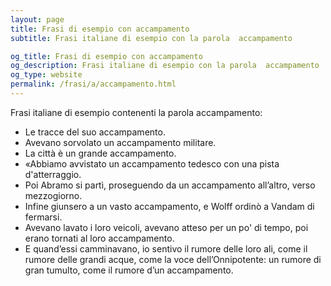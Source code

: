 ```yaml
---
layout: page
title: Frasi di esempio con accampamento 
subtitle: Frasi italiane di esempio con la parola  accampamento

og_title: Frasi di esempio con accampamento 
og_description: Frasi italiane di esempio con la parola  accampamento
og_type: website
permalink: /frasi/a/accampamento.html
---
```


Frasi italiane di esempio contenenti la parola accampamento:


- Le tracce del suo accampamento.
- Avevano sorvolato un accampamento militare.
- La città è un grande accampamento.
- «Abbiamo avvistato un accampamento tedesco con una pista d'atterraggio.
- Poi Abramo si partì, proseguendo da un accampamento all’altro, verso mezzogiorno.
- Infine giunsero a un vasto accampamento, e Wolff ordinò a Vandam di fermarsi.
- Avevano lavato i loro veicoli, avevano atteso per un po' di tempo, poi erano tornati al loro accampamento.
- E quand’essi camminavano, io sentivo il rumore delle loro ali, come il rumore delle grandi acque, come la voce dell’Onnipotente: un rumore di gran tumulto, come il rumore d’un accampamento.
